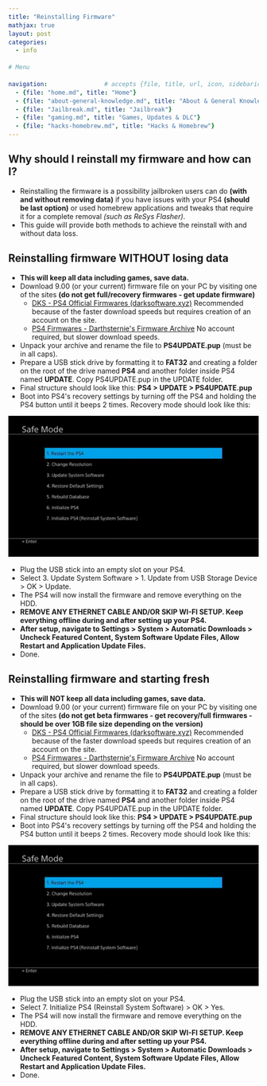 ```yaml
---
title: "Reinstalling Firmware"
mathjax: true
layout: post
categories:
  - info

# Menu

navigation:                # accepts {file, title, url, icon, sidebaricon}
  - {file: "home.md", title: "Home"}
  - {file: "about-general-knowledge.md", title: "About & General Knowledge"}
  - {file: "Jailbreak.md", title: "Jailbreak"}
  - {file: "gaming.md", title: "Games, Updates & DLC"}
  - {file: "hacks-homebrew.md", title: "Hacks & Homebrew"}
---
```


## Why should I reinstall my firmware and how can I?

* Reinstalling the firmware is a possibility jailbroken users can do **(with and without removing data)** if you have issues with your PS4 **(should be last option)** or used homebrew applications and tweaks that require it for a complete removal *(such as ReSys Flasher)*.
* This guide will provide both methods to achieve the reinstall with and without data loss.

## Reinstalling firmware WITHOUT losing data

* **This will keep all data including games, save data.**
* Download 9.00 (or your current) firmware file on your PC by visiting one of the sites **(do not get full/recovery firmwares - get update firmware)**
   * <a href="https://darksoftware.xyz/PS4/FWlist">DKS - PS4 Official Firmwares (darksoftware.xyz)</a> Recommended because of the faster download speeds but requires creation of an account on the site.
   * <a href="https://darthsternie.net/ps4-firmwares/">PS4 Firmwares - Darthsternie's Firmware Archive</a> No account required, but slower download speeds.
* Unpack your archive and rename the file to **PS4UPDATE.pup** (must be in all caps).
* Prepare a USB stick drive by formatting it to **FAT32** and creating a folder on the root of the drive named **PS4** and another folder inside PS4 named **UPDATE**. Copy PS4UPDATE.pup in the UPDATE folder.
* Final structure should look like this: **PS4 > UPDATE > PS4UPDATE.pup**
* Boot into PS4's recovery settings by turning off the PS4 and holding the PS4 button until it beeps 2 times. Recovery mode should look like this:

![Recovery mode](/images/safemode.jpg)

* Plug the USB stick into an empty slot on your PS4.
* Select 3. Update System Software > 1. Update from USB Storage Device > OK > Update.
* The PS4 will now install the firmware and remove everything on the HDD.
* **REMOVE ANY ETHERNET CABLE AND/OR SKIP WI-FI SETUP. Keep everything offline during and after setting up your PS4.**
* **After setup, navigate to Settings > System > Automatic Downloads > Uncheck Featured Content, System Software Update Files, Allow Restart and Application Update Files.**
* Done.  
 
## Reinstalling firmware and starting fresh

* **This will NOT keep all data including games, save data.**
* Download 9.00 (or your current) firmware file on your PC by visiting one of the sites **(do not get beta firmwares - get recovery/full firmwares - should be over 1GB file size depending on the version)**
   * <a href="https://darksoftware.xyz/PS4/FWlist">DKS - PS4 Official Firmwares (darksoftware.xyz)</a> Recommended because of the faster download speeds but requires creation of an account on the site.
   * <a href="https://darthsternie.net/ps4-firmwares/">PS4 Firmwares - Darthsternie's Firmware Archive</a> No account required, but slower download speeds.
* Unpack your archive and rename the file to **PS4UPDATE.pup** (must be in all caps).
* Prepare a USB stick drive by formatting it to **FAT32** and creating a folder on the root of the drive named **PS4** and another folder inside PS4 named **UPDATE**. Copy PS4UPDATE.pup in the UPDATE folder.
* Final structure should look like this: **PS4 > UPDATE > PS4UPDATE.pup**
* Boot into PS4's recovery settings by turning off the PS4 and holding the PS4 button until it beeps 2 times. Recovery mode should look like this:

![Recovery mode](/images/safemode.jpg)

* Plug the USB stick into an empty slot on your PS4.
* Select 7. Initialize PS4 (Reinstall System Software) > OK > Yes.
* The PS4 will now install the firmware and remove everything on the HDD.
* **REMOVE ANY ETHERNET CABLE AND/OR SKIP WI-FI SETUP. Keep everything offline during and after setting up your PS4.**
* **After setup, navigate to Settings > System > Automatic Downloads > Uncheck Featured Content, System Software Update Files, Allow Restart and Application Update Files.**
* Done.  
